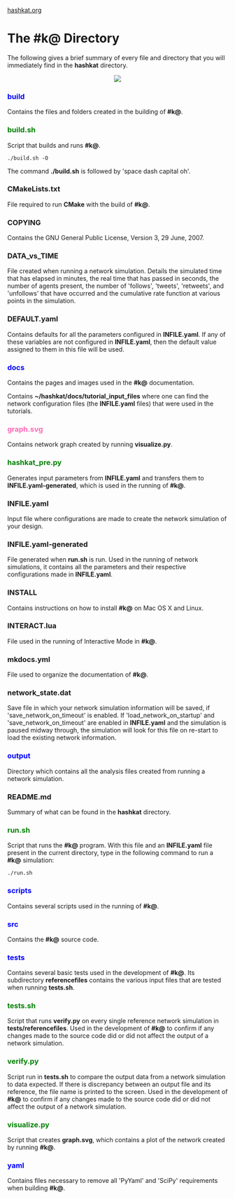 [hashkat.org](http://hashkat.org)

# The **#k@** Directory

The following gives a brief summary of every file and directory that you will immediately find in the **hashkat** directory.

<center>
<img src='../img/directory.png'>
</center>

### <span style="color:blue">build</span> 

Contains the files and folders created in the building of **#k@**.

### <span style="color:green">build.sh</span> 

Script that builds and runs **#k@**. 

`./build.sh -O`

The command **./build.sh** is followed by 'space dash capital oh'.


### CMakeLists.txt

File required to run **CMake** with the build of **#k@**.

### COPYING

Contains the GNU General Public License, Version 3, 29 June, 2007.

### DATA_vs_TIME

File created when running a network simulation. Details the simulated time that has elapsed in minutes, the real time that has passed in seconds, the number of agents present, the number of 'follows', 'tweets', 'retweets', and 'unfollows' that have occurred and the cumulative rate function at various points in the simulation.

### DEFAULT.yaml

Contains defaults for all the parameters configured in **INFILE.yaml**. If any of these variables are not configured in **INFILE.yaml**, then the default value assigned to them in this file will be used.

### <span style="color:blue">docs</span> 

Contains the pages and images used in the **#k@** documentation. 

Contains **~/hashkat/docs/tutorial_input_files** where one can find the network configuration files (the **INFILE.yaml** files) that were used in the tutorials.  

### <span style="color:hotpink">graph.svg</span>

Contains network graph created by running **visualize.py**.

### <span style="color:green">hashkat_pre.py</span>

Generates input parameters from **INFILE.yaml** and transfers them to **INFILE.yaml-generated**, which is used in the running of **#k@**.

### INFILE.yaml

Input file where configurations are made to create the network simulation of your design.

### INFILE.yaml-generated

File generated when **run.sh** is run. Used in the running of network simulations, it contains all the parameters and their respective configurations made in **INFILE.yaml**.

### INSTALL

Contains instructions on how to install **#k@** on Mac OS X and Linux.

### INTERACT.lua

File used in the running of Interactive Mode in **#k@**.

### mkdocs.yml

File used to organize the documentation of **#k@**.

### network_state.dat

Save file in which your network simulation information will be saved, if 'save_network_on_timeout' is enabled. If 'load_network_on_startup' and 'save_network_on_timeout' are enabled in **INFILE.yaml** and the simulation is paused midway through, the simulation will look for this file on re-start to load the existing network information. 

### <span style="color:blue">output</span>

Directory which contains all the analysis files created from running a network simulation.

### README.md

Summary of what can be found in the **hashkat** directory.

### <span style="color:green">run.sh</span>

Script that runs the **#k@** program. With this file and an **INFILE.yaml** file present in the current directory, type in the following command to run a **#k@** simulation:

`./run.sh`

### <span style="color:blue">scripts</span> 

Contains several scripts used in the running of **#k@**. 

### <span style="color:blue">src</span>

Contains the **#k@** source code.

### <span style="color:blue">tests</span>

Contains several basic tests used in the development of **#k@**. Its subdirectory **referencefiles** contains the various input files that are tested when running **tests.sh**.

### <span style="color:green">tests.sh</span> 

Script that runs **verify.py** on every single reference network simulation in **tests/referencefiles**. Used in the development of **#k@** to confirm if any changes made to the source code did or did not affect the output of a network simulation.

### <span style="color:green">verify.py</span> 

Script run in **tests.sh** to compare the output data from a network simulation to data expected. If there is discrepancy between an output file and its reference, the file name is printed to the screen. Used in the development of **#k@** to confirm if any changes made to the source code did or did not affect the output of a network simulation.   

### <span style="color:green">visualize.py</span>

Script that creates **graph.svg**, which contains a plot of the network created by running **#k@**.

### <span style="color:blue">yaml</span>

Contains files necessary to remove all 'PyYaml' and 'SciPy' requirements when building **#k@**.

